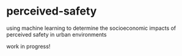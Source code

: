 # perceived-safety
using machine learning to determine the socioeconomic impacts of perceived safety in urban environments

work in progress!
